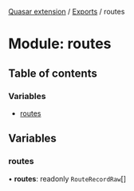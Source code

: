 [Quasar extension](../index.md) / [Exports](../modules.md) / routes

# Module: routes

## Table of contents

### Variables

- [routes](routes.md#routes)

## Variables

### routes

• **routes**: readonly `RouteRecordRaw`[]

